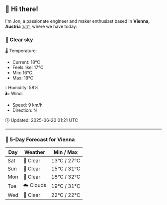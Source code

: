 ## 👋 Hi there!

I'm Jon, a passionate engineer and maker enthusiast based in **Vienna, Austria** 🇦🇹, where we have today:

### 🌙 Clear sky 

🌡️ Temperature: 
* Current: 18°C
* Feels like: 17°C
* Min: 16°C 
* Max: 18°C  

💧 Humidity: 58%  
🌬️ Wind: 
* Speed: 9 km/h 
* Direction: N  

🕒 Updated: 2025-06-20 01:21 UTC

---

### 📅 5-Day Forecast for Vienna

| Day | Weather | Min / Max |
|-----|---------|------------|
| Sat | 🌙 Clear | 13°C / 27°C |
| Sun | 🌙 Clear | 15°C / 31°C |
| Mon | 🌙 Clear | 18°C / 32°C |
| Tue | ☁️ Clouds | 19°C / 31°C |
| Wed | 🌙 Clear | 22°C / 22°C |
